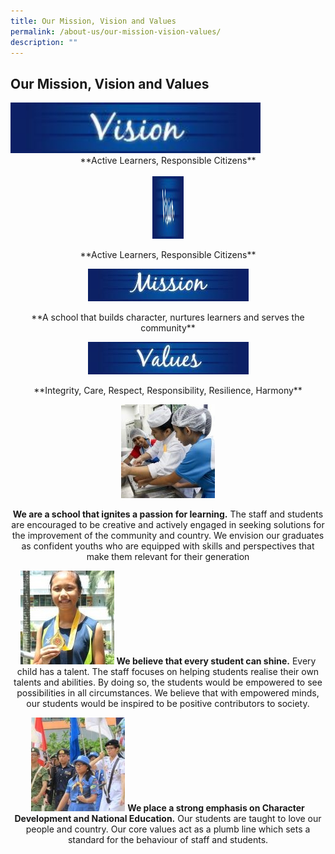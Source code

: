 ```yaml
---
title: Our Mission, Vision and Values
permalink: /about-us/our-mission-vision-values/
description: ""
---
```

## Our Mission, Vision and Values


<img src="/images/Aboutus/VMV1.jpg" alt="" style="width:400px"/>
<center>**Active Learners, Responsible Citizens**

<br>
<br>

<img src="/images/Aboutus/VMV1.jpg" width="50" height="100">
<p style="text-align:center">**Active Learners, Responsible Citizens**</p>

		
		
![Mission](/images/Aboutus/VMV2.jpg)
<p style="text-align:center">**A school that builds character, nurtures learners and serves the community**</p>

![Values](/images/Aboutus/VMV3.jpg)
<p style="text-align:center">**Integrity, Care, Respect, Responsibility, Resilience, Harmony**</p>

![Passion for learning](/images/Aboutus/VMV4.jpg)

**We are a school that ignites a passion for learning.** The staff and students are encouraged to be creative and actively engaged in seeking solutions for the improvement of the community and country. We envision our graduates as confident youths who are equipped with skills and perspectives that make them relevant for their generation

![Every student can shine](/images/Aboutus/VMV5.jpg)
**We believe that every student can shine.** Every child has a talent. The staff focuses on helping students realise their own talents and abilities. By doing so, the students would be empowered to see possibilities in all circumstances. We believe that with empowered minds, our students would be inspired to be positive contributors to society.

![Character Development and National Education](/images/Aboutus/VMV6.jpg)
**We place a strong emphasis on Character Development and National Education.** Our students are taught to love our people and country. Our core values act as a plumb line which sets a standard for the behaviour of staff and students.